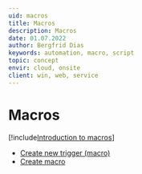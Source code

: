 ```yaml
---
uid: macros
title: Macros
description: Macros
date: 01.07.2022
author: Bergfrid Dias
keywords: automation, macro, script
topic: concept
envir: cloud, onsite
client: win, web, service
---
```


# Macros

[!include[Introduction to macros](../includes/macro-intro.md)]

* [Create new trigger (macro)][1]
* [Create macro][2]

<!-- Referenced links -->
[1]: ../trigger/create-trigger-macro.md
[2]: ../crmscript/learn/create-macro.md

<!-- Referenced images -->
